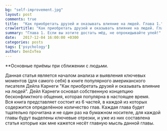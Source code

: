 ```yaml
---
bg: "self-improvement.jpg"
layout: post
comments: true
title:  "Как приобретать друзей и оказывать влияние на людей. Глава 1."
crawlertitle: "Как приобретать друзей и оказывать влияние на людей. Глава 1."
summary: "Глава 1. Если вы хотите достать мёд, не опрокидывайте улей!"
date:   2017-12-04 16:00:00 +0300
categories: posts
tags: ['psychology']
author: DenIvTea
---
```


**Основные приёмы при сближении с людьми.

Данная статья является началом анализа и выявления ключевых моментов (для самого себя) в книге популярного американского писателя Дейла Карнеги "Как приобретать друзей и оказывать влияние на людей". Дейл Карнеги основал собственную концепцию бесконфликтного общения, которая популярна в настоящее время.  
Вся книга представляет состоит из 6 частей, в каждой из которых содержится определённое количество глав. Каждая глава будет тщательно прочитана и не один раз на бумажном носителе, для каждой главы будут выделены ключевые отрезки, и уже из них составлена статья которые как мне кажется несёт главную мысль данной главы.  
